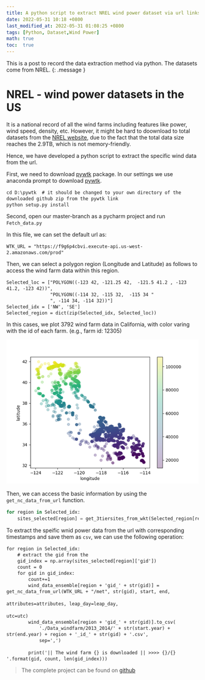 ```yaml
---
title: A python script to extract NREL wind power dataset via url links
date: 2022-05-31 10:18 +0800
last_modified_at: 2022-05-31 01:08:25 +0800
tags: [Python, Dataset,Wind Power]
math: true
toc:  true
---
```

This is a post to record the data extraction method via python. The datasets come from NREL.
{: .message }

# NREL - wind power datasets in the US
It is a national record of all the wind farms including features like power, wind speed, density, etc. However, it might be hard to doownload to total datasets from the [NREL website](https://www.nrel.gov/grid/eastern-western-wind-data.html), due to the fact that the total data size reaches the 2.9TB, which is not memory-friendly.

Hence, we have developed a python script to extract the specific wind data from the url.

First, we need to download [pywtk](https://github.com/NREL/pywtk) package. In our settings we use anaconda prompt to download  [pywtk](https://github.com/NREL/pywtk).
``` 
cd D:\pywtk  # it should be changed to your own directory of the downloaded github zip from the pywtk link
python setup.py install
```

Second, open our master-branch as a pycharm project and run `Fetch_data.py`

In this file, we can set the default url as: 

``` 
WTK_URL = "https://f9g6p4cbvi.execute-api.us-west-2.amazonaws.com/prod"
```

Then, we can select a polygon region (Longitude and Latitude) as follows to access the wind farm data within this region.
``` 
Selected_loc = ["POLYGON((-123 42, -121.25 42,  -121.5 41.2 , -123 41.2, -123 42))",  
                "POLYGON((-114 32, -115 32,  -115 34 "  
                ", -114 34, -114 32))"]
Selected_idx = ['NW', 'SE']  
Selected_region = dict(zip(Selected_idx, Selected_loc))
```
In this cases, we plot 3792 wind farm data in California, with color varing with the id of each farm. (e.g., farm id: 12305)

![windfarm](https://github.com/Jasonmils/JasonD.github.io/blob/master/_posts/fig/CA_windfram.png)

Then, we can access the basic information by using the `get_nc_data_from_url` function.
``` python
for region in Selected_idx:  
    sites_selected[region] = get_3tiersites_from_wkt(Selected_region[region])
```

To extract the speific wnid power data from the url with corresponding timestamps and save them as `csv`, we can use the following operation:

``` 
for region in Selected_idx:  
    # extract the gid from the  
    gid_index = np.array(sites_selected[region]['gid'])  
    count = 0  
    for gid in gid_index:  
        count+=1  
        wind_data_ensemble[region + 'gid_' + str(gid)] = get_nc_data_from_url(WTK_URL + "/met", str(gid), start, end,  
                                                                              attributes=attributes, leap_day=leap_day,  
                                                                              utc=utc)  
        wind_data_ensemble[region + 'gid_' + str(gid)].to_csv(  
            './Data_windfarm/2013_2014/' + str(start.year) + str(end.year) + region + '_id_' + str(gid) + '.csv',  
            sep=',')  
  
        print('|| The wind farm {} is downloaded || >>>> {}/{} '.format(gid, count, len(gid_index)))

```

> The complete project can be found on [github](https://github.com/Jasonmils/Extract-wind-power-data-from-NREL-url-using-python)
